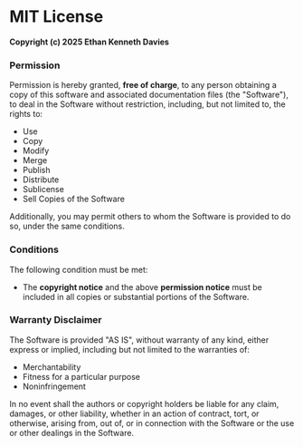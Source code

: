 # MIT License
**Copyright (c) 2025 Ethan Kenneth Davies**

### Permission
Permission is hereby granted, **free of charge**, to any person obtaining a copy 
of this software and associated documentation files (the "Software"), to 
deal in the Software without restriction, including, but not limited to, the
rights to:
- Use
- Copy
- Modify
- Merge
- Publish
- Distribute
- Sublicense
- Sell Copies of the Software

Additionally, you may permit others to whom the Software is provided to do
so, under the same conditions.

### Conditions
The following condition must be met:
- The **copyright notice** and the above **permission notice** must be included
in all copies or substantial portions of the Software.

### Warranty Disclaimer
The Software is provided "AS IS", without warranty of any kind, either express
or implied, including but not limited to the warranties of:
- Merchantability
- Fitness for a particular purpose
- Noninfringement

In no event shall the authors or copyright holders be liable for any claim,
damages, or other liability, whether in an action of contract, tort, or 
otherwise, arising from, out of, or in connection with the Software or 
the use or other dealings in the Software.